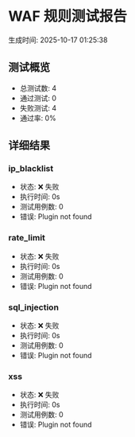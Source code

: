 # WAF 规则测试报告

生成时间: 2025-10-17 01:25:38

## 测试概览

- 总测试数: 4
- 通过测试: 0
- 失败测试: 4
- 通过率: 0%

## 详细结果

### ip_blacklist

- 状态: ❌ 失败
- 执行时间: 0s
- 测试用例数: 0
- 错误: Plugin not found

### rate_limit

- 状态: ❌ 失败
- 执行时间: 0s
- 测试用例数: 0
- 错误: Plugin not found

### sql_injection

- 状态: ❌ 失败
- 执行时间: 0s
- 测试用例数: 0
- 错误: Plugin not found

### xss

- 状态: ❌ 失败
- 执行时间: 0s
- 测试用例数: 0
- 错误: Plugin not found

